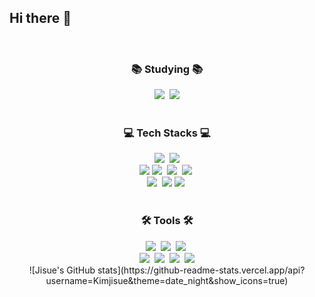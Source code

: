 ## Hi there 👋

<!--
**Kimjisue/Kimjisue** is a ✨ _special_ ✨ repository because its `README.md` (this file) appears on your GitHub profile.

Here are some ideas to get you started:

- 🔭 I’m currently working on ...
- 🌱 I’m currently learning ...
- 👯 I’m looking to collaborate on ...
- 🤔 I’m looking for help with ...
- 💬 Ask me about ...
- 📫 How to reach me: ...
- 😄 Pronouns: ...
- ⚡ Fun fact: ...
-->



<!--
### Languages & Tools
[![My Skills](https://skillicons.dev/icons?i=git,c,cpp,dart,firebase,js,html,css,react,bootstrap,vscode,notion)](https://skillicons.dev)
--!>

<!--내용 부분-->
<br>
<h3 align="center">📚 Studying 📚</h3>
<div align="center">
  <img src="https://img.shields.io/badge/Spring Boot-6DB33F?style=for-the-badge&logo=spring-boot&logoColor=white" />&nbsp
  <img src="https://img.shields.io/badge/Python-3776AB?style=for-the-badge&logo=Python&logoColor=white">
</div>
<br>
<h3 align="center">💻 Tech Stacks 💻</h3>
<div align="center">
  <img src="https://img.shields.io/badge/react-FF4154?style=for-the-badge&logo=swift&logoColor=white" />&nbsp
  <img src="https://img.shields.io/badge/flutter-02569B?style=for-the-badge&logo=flutter&logoColor=white">
</div>
<div align="center">
  <img src="https://img.shields.io/badge/firebase-FFCA28?style=for-the-badge&logo=firebase&logoColor=white">
  <img src="https://img.shields.io/badge/javascript-F7DF1E.svg?style=for-the-badge&logo=javascript&logoColor=20232a" />&nbsp
  <img src="https://img.shields.io/badge/html5-E34F26.svg?style=for-the-badge&logo=html5&logoColor=white" />&nbsp
  <img src="https://img.shields.io/badge/css3-1572B6.svg?style=for-the-badge&logo=css3&logoColor=white" />&nbsp
</div>
<div align="center">
  <img src="https://img.shields.io/badge/C-A8B9CC?style=for-the-badge&logo=c&logoColor=ffdd54" />&nbsp
  <img src="https://img.shields.io/badge/c++-00599C?style=for-the-badge&logo=c%2B%2B&logoColor=white">
  <img src="https://img.shields.io/badge/java-007396?style=for-the-badge&logo=java&logoColor=white" />&nbsp
</div>
<br>
<h3 align="center">🛠 Tools 🛠</h3>
<div align="center">
  <img src="https://img.shields.io/badge/git-F05033.svg?style=for-the-badge&logo=git&logoColor=white" />&nbsp
  <img src="https://img.shields.io/badge/github-181717.svg?style=for-the-badge&logo=github&logoColor=white" />&nbsp
  <img src="https://img.shields.io/badge/Notion-F3F3F3.svg?style=for-the-badge&logo=notion&logoColor=black" />&nbsp
</div>

<div align="center">
  <img src="https://img.shields.io/badge/figma-F24E1E.svg?style=for-the-badge&logo=figma&logoColor=white" />&nbsp
  <img src="https://img.shields.io/badge/VSCode-2C2C32.svg?style=for-the-badge&logo=visual-studio-code&logoColor=22ABF3" />&nbsp
  <img src="https://img.shields.io/badge/Colab-2C2C32.svg?style=for-the-badge&logo=googlecolab&logoColor=F9AB00" />&nbsp
  <img src="https://img.shields.io/badge/IntelliJ_IDE-000000.svg?style=for-the-badge&logo=intellij-idea&logoColor=FF1493" /
</div>

<div align="center">
  ![Jisue's GitHub stats](https://github-readme-stats.vercel.app/api?username=Kimjisue&theme=date_night&show_icons=true)
</div>
